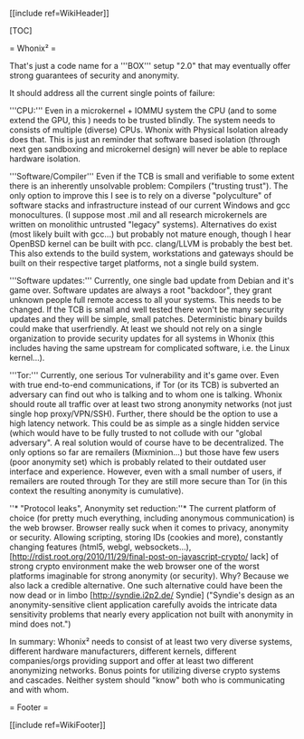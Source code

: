 [[include ref=WikiHeader]]

[TOC]

= Whonix² =

That's just a code name for a '''BOX''' setup &quot;2.0&quot; that may eventually offer strong guarantees of security and anonymity.

It should address all the current single points of failure:

'''CPU:''' Even in a microkernel + IOMMU system the CPU (and to some extend the GPU, this ) needs to be trusted blindly. The system needs to consists of multiple (diverse) CPUs. Whonix with Physical Isolation already does that. This is just an reminder that software based isolation (through next gen sandboxing and microkernel design) will never be able to replace hardware isolation.

'''Software/Compiler''' Even if the TCB is small and verifiable to some extent there is an inherently unsolvable problem: Compilers (&quot;trusting trust&quot;). The only option to improve this I see is to rely on a diverse &quot;polyculture&quot; of software stacks and infrastructure instead of our current Windows and gcc monocultures. (I suppose most .mil and all research microkernels are written on monolithic untrusted &quot;legacy&quot; systems). Alternatives do exist (most likely built with gcc...) but probably not mature enough, though I hear OpenBSD kernel can be built with pcc. clang/LLVM is probably the best bet. This also extends to the build system, workstations and gateways should be built on their respective target platforms, not a single build system.

'''Software updates:''' Currently, one single bad update from Debian and it's game over. Software updates are always a root &quot;backdoor&quot;, they grant unknown people full remote access to all your systems. This needs to be changed. If the TCB is small and well tested there won't be many security updates and they will be simple, small patches. Deterministic binary builds could make that userfriendly. At least we should not rely on a single organization to provide security updates for all systems in Whonix (this includes having the same upstream for complicated software, i.e. the Linux kernel...).

'''Tor:''' Currently, one serious Tor vulnerability and it's game over. Even with true end-to-end communications, if Tor (or its TCB) is subverted an adversary can find out who is talking and to whom one is talking. Whonix should route all traffic over at least two strong anonymity networks (not just single hop proxy/VPN/SSH). Further, there should be the option to use a high latency network. This could be as simple as a single hidden service (which would have to be fully trusted to not collude with our &quot;global adversary&quot;. A real solution would of course have to be decentralized. The only options so far are remailers (Mixminion...) but those have few users (poor anonymity set) which is probably related to their outdated user interface and experience. However, even with a small number of users, if remailers are routed through Tor they are still more secure than Tor (in this context the resulting anonymity is cumulative).

''* &quot;Protocol leaks&quot;, Anonymity set reduction:''* The current platform of choice (for pretty much everything, including anonymous communication) is the web browser. Browser really suck when it comes to privacy, anonymity or security. Allowing scripting, storing IDs (cookies and more), constantly changing features (html5, webgl, websockets...), [http://rdist.root.org/2010/11/29/final-post-on-javascript-crypto/ lack] of strong crypto environment make the web browser one of the worst platforms imaginable for strong anonymity (or security). Why? Because we also lack a credible alternative. One such alternative could have been the now dead or in limbo [http://syndie.i2p2.de/ Syndie] (&quot;Syndie's design as an anonymity-sensitive client application carefully avoids the intricate data sensitivity problems that nearly every application not built with anonymity in mind does not.&quot;)

In summary: Whonix² needs to consist of at least two very diverse systems, different hardware manufacturers, different kernels, different companies/orgs providing support and offer at least two different anonymizing networks. Bonus points for utilizing diverse crypto systems and cascades. Neither system should &quot;know&quot; both who is communicating and with whom.

= Footer =

[[include ref=WikiFooter]]

